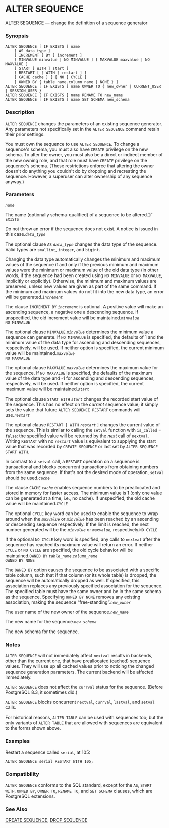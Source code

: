 # ALTER SEQUENCE

ALTER SEQUENCE — change the definition of a sequence generator

### Synopsis

```text
ALTER SEQUENCE [ IF EXISTS ] name
    [ AS data_type ]
    [ INCREMENT [ BY ] increment ]
    [ MINVALUE minvalue | NO MINVALUE ] [ MAXVALUE maxvalue | NO MAXVALUE ]
    [ START [ WITH ] start ]
    [ RESTART [ [ WITH ] restart ] ]
    [ CACHE cache ] [ [ NO ] CYCLE ]
    [ OWNED BY { table_name.column_name | NONE } ]
ALTER SEQUENCE [ IF EXISTS ] name OWNER TO { new_owner | CURRENT_USER | SESSION_USER }
ALTER SEQUENCE [ IF EXISTS ] name RENAME TO new_name
ALTER SEQUENCE [ IF EXISTS ] name SET SCHEMA new_schema
```

### Description

`ALTER SEQUENCE` changes the parameters of an existing sequence generator. Any parameters not specifically set in the `ALTER SEQUENCE` command retain their prior settings.

You must own the sequence to use `ALTER SEQUENCE`. To change a sequence's schema, you must also have `CREATE` privilege on the new schema. To alter the owner, you must also be a direct or indirect member of the new owning role, and that role must have `CREATE` privilege on the sequence's schema. \(These restrictions enforce that altering the owner doesn't do anything you couldn't do by dropping and recreating the sequence. However, a superuser can alter ownership of any sequence anyway.\)

### Parameters

_`name`_

The name \(optionally schema-qualified\) of a sequence to be altered.`IF EXISTS`

Do not throw an error if the sequence does not exist. A notice is issued in this case._`data_type`_

The optional clause `AS` _`data_type`_ changes the data type of the sequence. Valid types are `smallint`, `integer`, and `bigint`.

Changing the data type automatically changes the minimum and maximum values of the sequence if and only if the previous minimum and maximum values were the minimum or maximum value of the old data type \(in other words, if the sequence had been created using `NO MINVALUE` or `NO MAXVALUE`, implicitly or explicitly\). Otherwise, the minimum and maximum values are preserved, unless new values are given as part of the same command. If the minimum and maximum values do not fit into the new data type, an error will be generated._`increment`_

The clause `INCREMENT BY` _`increment`_ is optional. A positive value will make an ascending sequence, a negative one a descending sequence. If unspecified, the old increment value will be maintained._`minvalue`_  
`NO MINVALUE`

The optional clause `MINVALUE` _`minvalue`_ determines the minimum value a sequence can generate. If `NO MINVALUE` is specified, the defaults of 1 and the minimum value of the data type for ascending and descending sequences, respectively, will be used. If neither option is specified, the current minimum value will be maintained._`maxvalue`_  
`NO MAXVALUE`

The optional clause `MAXVALUE` _`maxvalue`_ determines the maximum value for the sequence. If `NO MAXVALUE` is specified, the defaults of the maximum value of the data type and -1 for ascending and descending sequences, respectively, will be used. If neither option is specified, the current maximum value will be maintained._`start`_

The optional clause `START WITH` _`start`_ changes the recorded start value of the sequence. This has no effect on the _current_ sequence value; it simply sets the value that future `ALTER SEQUENCE RESTART` commands will use._`restart`_

The optional clause `RESTART [ WITH` _`restart`_ \] changes the current value of the sequence. This is similar to calling the `setval` function with `is_called` = `false`: the specified value will be returned by the _next_ call of `nextval`. Writing `RESTART` with no _`restart`_ value is equivalent to supplying the start value that was recorded by `CREATE SEQUENCE` or last set by `ALTER SEQUENCE START WITH`.

In contrast to a `setval` call, a `RESTART` operation on a sequence is transactional and blocks concurrent transactions from obtaining numbers from the same sequence. If that's not the desired mode of operation, `setval` should be used._`cache`_

The clause `CACHE` _`cache`_ enables sequence numbers to be preallocated and stored in memory for faster access. The minimum value is 1 \(only one value can be generated at a time, i.e., no cache\). If unspecified, the old cache value will be maintained.`CYCLE`

The optional `CYCLE` key word can be used to enable the sequence to wrap around when the _`maxvalue`_ or _`minvalue`_ has been reached by an ascending or descending sequence respectively. If the limit is reached, the next number generated will be the _`minvalue`_ or _`maxvalue`_, respectively.`NO CYCLE`

If the optional `NO CYCLE` key word is specified, any calls to `nextval` after the sequence has reached its maximum value will return an error. If neither `CYCLE` or `NO CYCLE` are specified, the old cycle behavior will be maintained.`OWNED BY` _`table_name`_._`column_name`_  
`OWNED BY NONE`

The `OWNED BY` option causes the sequence to be associated with a specific table column, such that if that column \(or its whole table\) is dropped, the sequence will be automatically dropped as well. If specified, this association replaces any previously specified association for the sequence. The specified table must have the same owner and be in the same schema as the sequence. Specifying `OWNED BY NONE` removes any existing association, making the sequence “free-standing”._`new_owner`_

The user name of the new owner of the sequence._`new_name`_

The new name for the sequence._`new_schema`_

The new schema for the sequence.

### Notes

`ALTER SEQUENCE` will not immediately affect `nextval` results in backends, other than the current one, that have preallocated \(cached\) sequence values. They will use up all cached values prior to noticing the changed sequence generation parameters. The current backend will be affected immediately.

`ALTER SEQUENCE` does not affect the `currval` status for the sequence. \(Before PostgreSQL 8.3, it sometimes did.\)

`ALTER SEQUENCE` blocks concurrent `nextval`, `currval`, `lastval`, and `setval` calls.

For historical reasons, `ALTER TABLE` can be used with sequences too; but the only variants of `ALTER TABLE` that are allowed with sequences are equivalent to the forms shown above.

### Examples

Restart a sequence called `serial`, at 105:

```text
ALTER SEQUENCE serial RESTART WITH 105;
```

### Compatibility

`ALTER SEQUENCE` conforms to the SQL standard, except for the `AS`, `START WITH`, `OWNED BY`, `OWNER TO`, `RENAME TO`, and `SET SCHEMA` clauses, which are PostgreSQL extensions.

### See Also

[CREATE SEQUENCE](https://www.postgresql.org/docs/10/static/sql-createsequence.html), [DROP SEQUENCE](https://www.postgresql.org/docs/10/static/sql-dropsequence.html)

